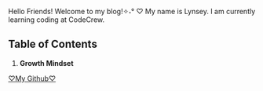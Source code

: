 Hello Friends! Welcome to my blog!✧˖° ♡
My name is Lynsey. I am currently learning coding at CodeCrew.

## Table of Contents

1. **Growth Mindset**

[♡My Github♡](https://github.com/Lynsey98)